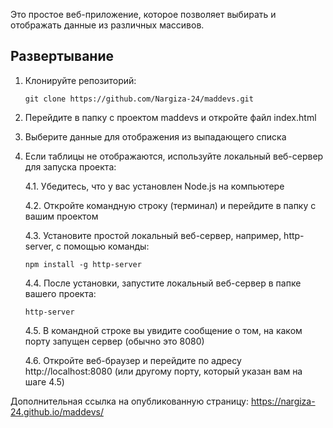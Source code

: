Это простое веб-приложение, которое позволяет выбирать и отображать данные из различных массивов.

## Развертывание
1. Клонируйте репозиторий:
   ```
   git clone https://github.com/Nargiza-24/maddevs.git
   ```
3. Перейдите в папку с проектом maddevs и откройте файл index.html
4. Выберите данные для отображения из выпадающего списка
5. Если таблицы не отображаются, используйте локальный веб-сервер для запуска проекта:
   
   4.1. Убедитесь, что у вас установлен Node.js на компьютере

   4.2. Откройте командную строку (терминал) и перейдите в папку с вашим проектом

   4.3. Установите простой локальный веб-сервер, например, http-server, с помощью команды:
   ```
   npm install -g http-server
   ```

   4.4. После установки, запустите локальный веб-сервер в папке вашего проекта:
    ```
    http-server
    ```

   4.5. В командной строке вы увидите сообщение о том, на каком порту запущен сервер (обычно это 8080)

   4.6. Откройте веб-браузер и перейдите по адресу http://localhost:8080 (или другому порту, который указан вам на шаге 4.5)

Дополнительная ссылка на опубликованную страницу:
https://nargiza-24.github.io/maddevs/


